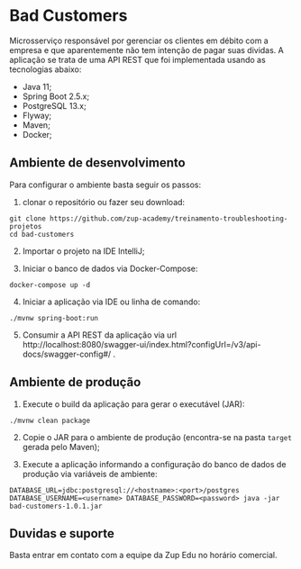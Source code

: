 # Bad Customers

Microsserviço responsável por gerenciar os clientes em débito com a empresa e que aparentemente não tem intenção de pagar suas dividas. A aplicação se trata de uma API REST que foi implementada
usando as tecnologias abaixo:

- Java 11;
- Spring Boot 2.5.x;
- PostgreSQL 13.x;
- Flyway;
- Maven;
- Docker;

## Ambiente de desenvolvimento

Para configurar o ambiente basta seguir os passos:

1. clonar o repositório ou fazer seu download:

```shell
git clone https://github.com/zup-academy/treinamento-troubleshooting-projetos
cd bad-customers
```

2. Importar o projeto na IDE IntelliJ;

3. Iniciar o banco de dados via Docker-Compose:

```shell
docker-compose up -d
``` 

4. Iniciar a aplicação via IDE ou linha de comando:

```shell
./mvnw spring-boot:run
``` 

5. Consumir a API REST da aplicação via url http://localhost:8080/swagger-ui/index.html?configUrl=/v3/api-docs/swagger-config#/ .

## Ambiente de produção

1. Execute o build da aplicação para gerar o executável (JAR):
```shell
./mvnw clean package
```

2. Copie o JAR para o ambiente de produção (encontra-se na pasta `target` gerada pelo Maven);

3. Execute a aplicação informando a configuração do banco de dados de produção via variáveis de ambiente:
```
DATABASE_URL=jdbc:postgresql://<hostname>:<port>/postgres DATABASE_USERNAME=<username> DATABASE_PASSWORD=<password> java -jar bad-customers-1.0.1.jar
```

## Duvidas e suporte

Basta entrar em contato com a equipe da Zup Edu no horário comercial. 